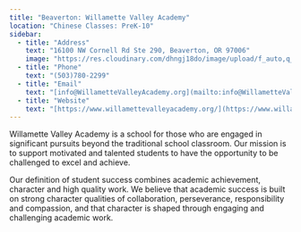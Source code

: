 ```yaml
---
title: "Beaverton: Willamette Valley Academy"
location: "Chinese Classes: PreK-10"
sidebar:
  - title: "Address"
    text: "16100 NW Cornell Rd Ste 290, Beaverton, OR 97006"
    image: "https://res.cloudinary.com/dhngj18do/image/upload/f_auto,q_auto/v1/images/activities/wva-logo"
  - title: "Phone"
    text: "(503)780-2299"
  - title: "Email"
    text: "[info@WillametteValleyAcademy.org](mailto:info@WillametteValleyAcademy.org)"
  - title: "Website"
    text: "[https://www.willamettevalleyacademy.org/](https://www.willamettevalleyacademy.org/)"
---
```


Willamette Valley Academy is a school for those who are engaged in significant pursuits beyond the traditional school classroom. Our mission is to support motivated and talented students to have the opportunity to be challenged to excel and achieve.

Our definition of student success combines academic achievement, character and high quality work. We believe that academic success is built on strong character qualities of collaboration, perseverance, responsibility and compassion, and that character is shaped through engaging and challenging academic work.
